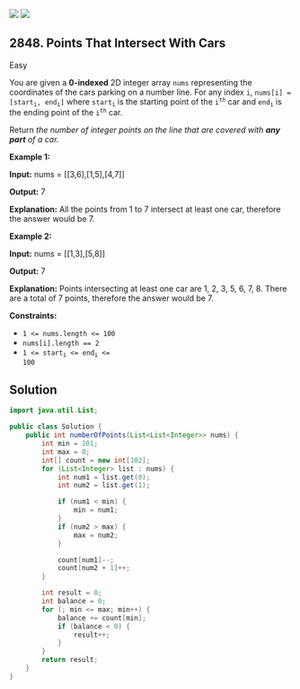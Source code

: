 [![](https://img.shields.io/github/stars/javadev/LeetCode-in-Java?label=Stars&style=flat-square)](https://github.com/javadev/LeetCode-in-Java)
[![](https://img.shields.io/github/forks/javadev/LeetCode-in-Java?label=Fork%20me%20on%20GitHub%20&style=flat-square)](https://github.com/javadev/LeetCode-in-Java/fork)

## 2848\. Points That Intersect With Cars

Easy

You are given a **0-indexed** 2D integer array `nums` representing the coordinates of the cars parking on a number line. For any index `i`, <code>nums[i] = [start<sub>i</sub>, end<sub>i</sub>]</code> where <code>start<sub>i</sub></code> is the starting point of the <code>i<sup>th</sup></code> car and <code>end<sub>i</sub></code> is the ending point of the <code>i<sup>th</sup></code> car.

Return _the number of integer points on the line that are covered with **any part** of a car._

**Example 1:**

**Input:** nums = \[\[3,6],[1,5],[4,7]]

**Output:** 7

**Explanation:** All the points from 1 to 7 intersect at least one car, therefore the answer would be 7.

**Example 2:**

**Input:** nums = \[\[1,3],[5,8]]

**Output:** 7

**Explanation:** Points intersecting at least one car are 1, 2, 3, 5, 6, 7, 8. There are a total of 7 points, therefore the answer would be 7.

**Constraints:**

*   `1 <= nums.length <= 100`
*   `nums[i].length == 2`
*   <code>1 <= start<sub>i</sub> <= end<sub>i</sub> <= 100</code>

## Solution

```java
import java.util.List;

public class Solution {
    public int numberOfPoints(List<List<Integer>> nums) {
        int min = 101;
        int max = 0;
        int[] count = new int[102];
        for (List<Integer> list : nums) {
            int num1 = list.get(0);
            int num2 = list.get(1);

            if (num1 < min) {
                min = num1;
            }
            if (num2 > max) {
                max = num2;
            }

            count[num1]--;
            count[num2 + 1]++;
        }

        int result = 0;
        int balance = 0;
        for (; min <= max; min++) {
            balance += count[min];
            if (balance < 0) {
                result++;
            }
        }
        return result;
    }
}
```
